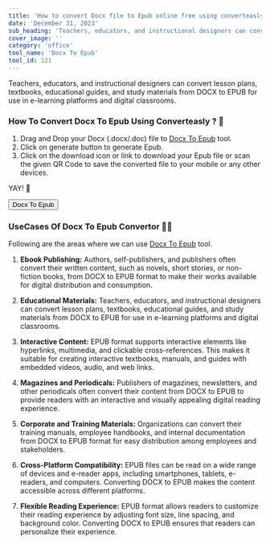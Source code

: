 ```yaml
---
title: 'How to convert Docx file to Epub online free using converteasly ?'
date: 'December 31, 2023'
sub_heading: 'Teachers, educators, and instructional designers can convert lesson plans, textbooks, educational guides, and study materials from DOCX to EPUB'
cover_image: ''
category: 'office'
tool_name: 'Docx To Epub'
tool_id: 121
---
```


Teachers, educators, and instructional designers can convert lesson plans, textbooks, educational guides, and study materials from DOCX to EPUB for use in e-learning platforms and digital classrooms.

### How To Convert Docx To Epub Using Converteasly ? 📄

1. Drag and Drop your Docx (.docx/.doc) file to [Docx To Epub](https://www.converteasly.com/uploads/docx-to-epub/121) tool.
2. Click on generate button to generate Epub.
3. Click on the download icon or link to download your Epub file or scan the given QR Code to save the converted file to your mobile or any other devices.

YAY! 🥳 

<button url='https://www.converteasly.com/uploads/docx-to-epub/121'>Docx To Epub</button>

### UseCases Of Docx To Epub Convertor 🙇‍♀️

Following are the areas where we can use [Docx To Epub](https://www.converteasly.com/uploads/docx-to-epub/121) tool.

1. **Ebook Publishing:** Authors, self-publishers, and publishers often convert their written content, such as novels, short stories, or non-fiction books, from DOCX to EPUB format to make their works available for digital distribution and consumption.

2. **Educational Materials:** Teachers, educators, and instructional designers can convert lesson plans, textbooks, educational guides, and study materials from DOCX to EPUB for use in e-learning platforms and digital classrooms.

3. **Interactive Content:** EPUB format supports interactive elements like hyperlinks, multimedia, and clickable cross-references. This makes it suitable for creating interactive textbooks, manuals, and guides with embedded videos, audio, and web links.

4. **Magazines and Periodicals:** Publishers of magazines, newsletters, and other periodicals often convert their content from DOCX to EPUB to provide readers with an interactive and visually appealing digital reading experience.

5. **Corporate and Training Materials:** Organizations can convert their training manuals, employee handbooks, and internal documentation from DOCX to EPUB format for easy distribution among employees and stakeholders.

6. **Cross-Platform Compatibility:** EPUB files can be read on a wide range of devices and e-reader apps, including smartphones, tablets, e-readers, and computers. Converting DOCX to EPUB makes the content accessible across different platforms.

7. **Flexible Reading Experience:** EPUB format allows readers to customize their reading experience by adjusting font size, line spacing, and background color. Converting DOCX to EPUB ensures that readers can personalize their experience.
